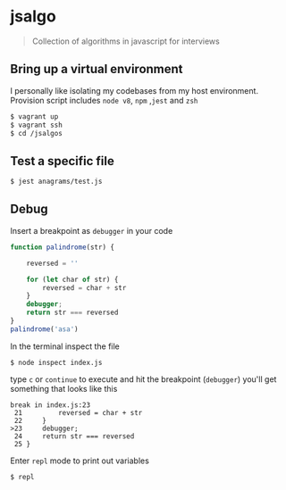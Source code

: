 # jsalgo
> Collection of algorithms in javascript for interviews

##  Bring up a virtual environment
I personally like isolating my codebases from my host environment. 
Provision script includes `node v8`, `npm` ,`jest` and `zsh`
```sh
$ vagrant up
$ vagrant ssh
$ cd /jsalgos
```
## Test a specific file
```sh
$ jest anagrams/test.js
```
## Debug 
Insert a breakpoint as `debugger` in your code
```javascript
function palindrome(str) {

	reversed = ''

	for (let char of str) {
		reversed = char + str
	}
	debugger;
	return str === reversed
}
palindrome('asa')
```
In the terminal inspect the file
```
$ node inspect index.js
```
type `c` or `continue` to execute and hit the breakpoint (`debugger`) you'll get something that looks like this

```
break in index.js:23
 21 		reversed = char + str
 22 	}
>23 	debugger;
 24 	return str === reversed
 25 }
```
Enter `repl` mode to print out variables
```
$ repl
```
